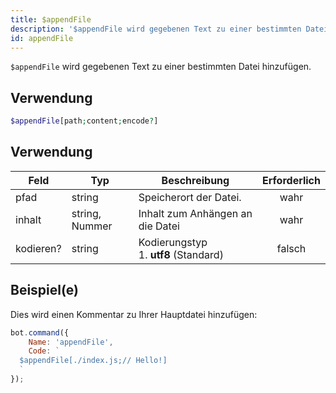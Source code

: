 ```yaml
---
title: $appendFile
description: '$appendFile wird gegebenen Text zu einer bestimmten Datei hinzufügen.'
id: appendFile
---
```


`$appendFile` wird gegebenen Text zu einer bestimmten Datei hinzufügen.

## Verwendung

```php
$appendFile[path;content;encode?]
```

## Verwendung

| Feld      | Typ            | Beschreibung                                      | Erforderlich |
| --------- | -------------- | ------------------------------------------------- |:------------:|
| pfad      | string         | Speicherort der Datei.                            |     wahr     |
| inhalt    | string, Nummer | Inhalt zum Anhängen an die Datei                  |     wahr     |
| kodieren? | string         | Kodierungstyp <br /> 1. **utf8** (Standard) |    falsch    |

## Beispiel(e)

Dies wird einen Kommentar zu Ihrer Hauptdatei hinzufügen:

```javascript
bot.command({
    Name: 'appendFile',
    Code: `
  $appendFile[./index.js;// Hello!]
  `
});
```